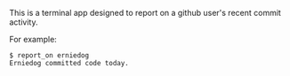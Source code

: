 This is a terminal app designed to report on a github user's recent commit activity.

For example:

```
$ report_on erniedog
Erniedog committed code today.
